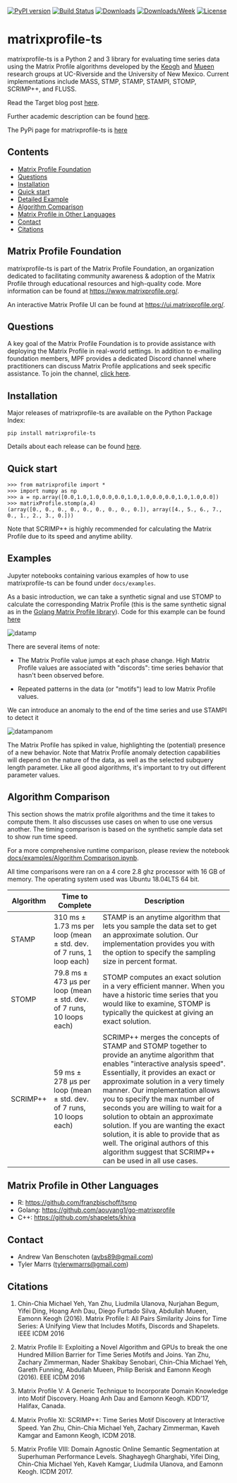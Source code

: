 [![PyPI version](https://badge.fury.io/py/matrixprofile-ts.svg)](https://badge.fury.io/py/matrixprofile-ts)
[![Build Status](https://travis-ci.org/target/matrixprofile-ts.svg)](https://travis-ci.org/target/matrixprofile-ts)
[![Downloads](https://pepy.tech/badge/matrixprofile-ts)](https://pepy.tech/project/matrixprofile-ts)
[![Downloads/Week](https://pepy.tech/badge/matrixprofile-ts/week)](https://pepy.tech/project/matrixprofile-ts/week)
[![License](https://img.shields.io/badge/License-Apache%202.0-blue.svg)](https://opensource.org/licenses/Apache-2.0)
# matrixprofile-ts

matrixprofile-ts is a Python 2 and 3 library for evaluating time series data using the Matrix Profile algorithms developed by the [Keogh](https://www.cs.ucr.edu/~eamonn/MatrixProfile.html) and [Mueen](https://www.cs.unm.edu/~mueen/) research groups at UC-Riverside and the University of New Mexico. Current implementations include MASS, STMP, STAMP, STAMPI, STOMP, SCRIMP++, and FLUSS.

Read the Target blog post [here](https://tech.target.com/2018/12/11/matrix-profile.html).

Further academic description can be found [here](https://www.cs.ucr.edu/~eamonn/MatrixProfile.html).

The PyPi page for matrixprofile-ts is [here](https://pypi.org/project/matrixprofile-ts/)



## Contents
- [Matrix Profile Foundation](#matrix-profile-foundation)
- [Questions](#questions)
- [Installation](#installation)
- [Quick start](#quick-start)
- [Detailed Example](#detailed-example)
- [Algorithm Comparison](#algorithm-comparison)
- [Matrix Profile in Other Languages](#matrix-profile-in-other-languages)
- [Contact](#contact)
- [Citations](#citations)

## Matrix Profile Foundation
matrixprofile-ts is part of the Matrix Profile Foundation, an organization dedicated to facilitating community awareness & adoption of the Matrix Profile through educational resources and high-quality code. More information can be found at https://www.matrixprofile.org/.

An interactive Matrix Profile UI can be found at https://ui.matrixprofile.org/.

## Questions
A key goal of the Matrix Profile Foundation is to provide assistance with deploying the Matrix Profile in real-world settings. In addition to e-mailing foundation members, MPF provides a dedicated Discord channel where practitioners can discuss Matrix Profile applications and seek specific assistance. To join the channel, [click here](https://discordapp.com/invite/vA2BtRT).


## Installation

Major releases of matrixprofile-ts are available on the Python Package Index:

`pip install matrixprofile-ts`

Details about each release can be found [here](https://github.com/target/matrixprofile-ts/blob/master/docs/Releases.md).

## Quick start

```
>>> from matrixprofile import *
>>> import numpy as np
>>> a = np.array([0.0,1.0,1.0,0.0,0.0,1.0,1.0,0.0,0.0,1.0,1.0,0.0])
>>> matrixProfile.stomp(a,4)
(array([0., 0., 0., 0., 0., 0., 0., 0., 0.]), array([4., 5., 6., 7., 0., 1., 2., 3., 0.]))
```
Note that SCRIMP++ is highly recommended for calculating the Matrix Profile due to its speed and anytime ability.

## Examples

Jupyter notebooks containing various examples of how to use matrixprofile-ts can be found under `docs/examples`.

As a basic introduction, we can take a synthetic signal and use STOMP to calculate the corresponding Matrix Profile (this is the same synthetic signal as in the [Golang Matrix Profile library](https://github.com/aouyang1/go-matrixprofile)). Code for this example can be found [here](https://github.com/target/matrixprofile-ts/blob/master/docs/examples/Matrix_Profile_Tutorial.ipynb)

![datamp](https://github.com/target/matrixprofile-ts/blob/master/datamp.png)


There are several items of note:

- The Matrix Profile value jumps at each phase change. High Matrix Profile values are associated with "discords": time series behavior that hasn't been observed before.

- Repeated patterns in the data (or "motifs") lead to low Matrix Profile values.


We can introduce an anomaly to the end of the time series and use STAMPI to detect it

![datampanom](https://github.com/target/matrixprofile-ts/blob/master/datampanom.png)

The Matrix Profile has spiked in value, highlighting the (potential) presence of a new behavior. Note that Matrix Profile anomaly detection capabilities will depend on the nature of the data, as well as the selected subquery length parameter. Like all good algorithms, it's important to try out different parameter values.

## Algorithm Comparison

This section shows the matrix profile algorithms and the time it takes to compute them. It also discusses use cases on when to use one versus another. The timing comparison is based on the synthetic sample data set to show run time speed.

For a more comprehensive runtime comparison, please review the notebook [docs/examples/Algorithm Comparison.ipynb](https://github.com/target/matrixprofile-ts/blob/master/docs/examples/Algorithm%20Comparison.ipynb).

All time comparisons were ran on a 4 core 2.8 ghz processor with 16 GB of memory. The operating system used was Ubuntu 18.04LTS 64 bit.

| Algorithm | Time to Complete                                                       | Description                                                                                                                                                                                                                                                                                                                                                                                                                                                                                                                                  |
|-----------|------------------------------------------------------------------------|----------------------------------------------------------------------------------------------------------------------------------------------------------------------------------------------------------------------------------------------------------------------------------------------------------------------------------------------------------------------------------------------------------------------------------------------------------------------------------------------------------------------------------------------|
| STAMP     | 310 ms ± 1.73 ms per loop (mean ± std. dev. of 7 runs, 1 loop each)    | STAMP is an anytime algorithm that lets you sample the data set to get an approximate solution. Our implementation provides you with the option to specify the sampling size in percent format.                                                                                                                                                                                                                                                                                                                                              |
| STOMP     | 79.8 ms ± 473 µs per loop (mean ± std. dev. of 7 runs, 10 loops each)  | STOMP computes an exact solution in a very efficient manner. When you have a historic time series that you would like to examine, STOMP is typically the quickest at giving an exact solution.                                                                                                                                                                                                                                                                                                                                               |
| SCRIMP++  | 59 ms ± 278 µs per loop (mean ± std. dev. of 7 runs, 10 loops each) | SCRIMP++ merges the concepts of STAMP and STOMP together to provide an anytime algorithm that enables "interactive analysis speed". Essentially, it provides an exact or approximate solution in a very timely manner. Our implementation allows you to specify the max number of seconds you are willing to wait for a solution to obtain an approximate solution. If you are wanting the exact solution, it is able to provide that as well. The original authors of this algorithm suggest that SCRIMP++ can be used in all use cases. |

## Matrix Profile in Other Languages
- R: https://github.com/franzbischoff/tsmp
- Golang: https://github.com/aouyang1/go-matrixprofile
- C++: https://github.com/shapelets/khiva

## Contact
- Andrew Van Benschoten (avbs89@gmail.com)
- Tyler Marrs (tylerwmarrs@gmail.com)

## Citations
1. Chin-Chia Michael Yeh, Yan Zhu, Liudmila Ulanova, Nurjahan Begum, Yifei Ding, Hoang Anh Dau, Diego Furtado Silva, Abdullah Mueen, Eamonn Keogh (2016). Matrix Profile I: All Pairs Similarity Joins for Time Series: A Unifying View that Includes Motifs, Discords and Shapelets. IEEE ICDM 2016

2. Matrix Profile II: Exploiting a Novel Algorithm and GPUs to break the one Hundred Million Barrier for Time Series Motifs and Joins.  Yan Zhu, Zachary Zimmerman, Nader Shakibay Senobari, Chin-Chia Michael Yeh, Gareth Funning, Abdullah Mueen, Philip Berisk and Eamonn Keogh (2016). EEE ICDM 2016

3. Matrix Profile V: A Generic Technique to Incorporate Domain Knowledge into Motif Discovery. Hoang Anh Dau and Eamonn Keogh. KDD'17, Halifax, Canada.

4. Matrix Proﬁle XI: SCRIMP++: Time Series Motif Discovery at Interactive Speed. Yan Zhu, Chin-Chia Michael Yeh, Zachary Zimmerman, Kaveh Kamgar and Eamonn Keogh, ICDM 2018.

5. Matrix Profile VIII: Domain Agnostic Online Semantic Segmentation at Superhuman Performance Levels. Shaghayegh Gharghabi, Yifei Ding, Chin-Chia Michael Yeh, Kaveh Kamgar, Liudmila Ulanova, and Eamonn Keogh. ICDM 2017.
